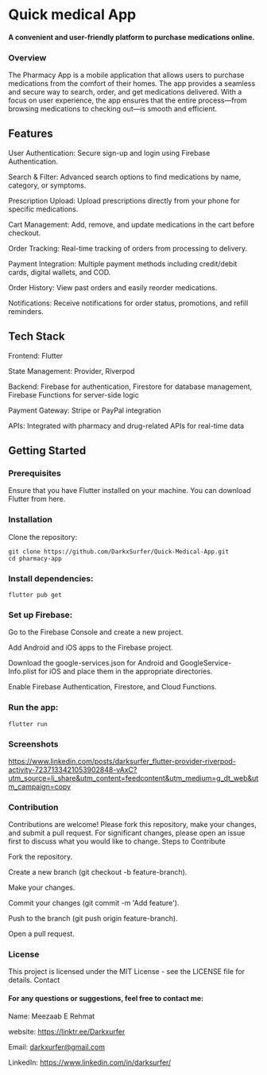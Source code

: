 # Quick medical App

#### A convenient and user-friendly platform to purchase medications online.

### Overview

The Pharmacy App is a mobile application that allows users to purchase medications from the comfort of their homes. The app provides a seamless and secure way to search, order, and get medications delivered. With a focus on user experience, the app ensures that the entire process—from browsing medications to checking out—is smooth and efficient.

## Features

 User Authentication: Secure sign-up and login using Firebase Authentication.

 Search & Filter: Advanced search options to find medications by name, category, or symptoms.

 Prescription Upload: Upload prescriptions directly from your phone for specific medications.

 Cart Management: Add, remove, and update medications in the cart before checkout.

 Order Tracking: Real-time tracking of orders from processing to delivery.

 Payment Integration: Multiple payment methods including credit/debit cards, digital wallets, and COD.

 Order History: View past orders and easily reorder medications.

 Notifications: Receive notifications for order status, promotions, and refill reminders.

## Tech Stack

   Frontend: Flutter
   
   State Management: Provider, Riverpod
  
   Backend: Firebase for authentication, Firestore for database management, Firebase Functions for server-side logic
  
   Payment Gateway: Stripe or PayPal integration
   
   APIs: Integrated with pharmacy and drug-related APIs for real-time data

## Getting Started

### Prerequisites

Ensure that you have Flutter installed on your machine. You can download Flutter from here.

### Installation

 Clone the repository:

    git clone https://github.com/DarkxSurfer/Quick-Medical-App.git
    cd pharmacy-app

### Install dependencies:

    flutter pub get

### Set up Firebase:

Go to the Firebase Console and create a new project.

Add Android and iOS apps to the Firebase project.

Download the google-services.json for Android and GoogleService-Info.plist for iOS and place them in the
appropriate directories.

Enable Firebase Authentication, Firestore, and Cloud Functions.


### Run the app:

    flutter run

### Screenshots

https://www.linkedin.com/posts/darksurfer_flutter-provider-riverpod-activity-7237133421053902848-vAxC?utm_source=li_share&utm_content=feedcontent&utm_medium=g_dt_web&utm_campaign=copy


### Contribution

Contributions are welcome! Please fork this repository, make your changes, and submit a pull request. For significant changes, please open an issue first to discuss what you would like to change.
Steps to Contribute

Fork the repository.

Create a new branch (git checkout -b feature-branch).

Make your changes.

Commit your changes (git commit -m 'Add feature'). 

Push to the branch (git push origin feature-branch).

Open a pull request.

### License

This project is licensed under the MIT License - see the LICENSE file for details.
Contact

#### For any questions or suggestions, feel free to contact me:

   Name: Meezaab E Rehmat
   
   website: https://linktr.ee/Darkxurfer
   
   Email: darkxurfer@gmail.com
   
   LinkedIn: https://www.linkedin.com/in/darksurfer/
   
